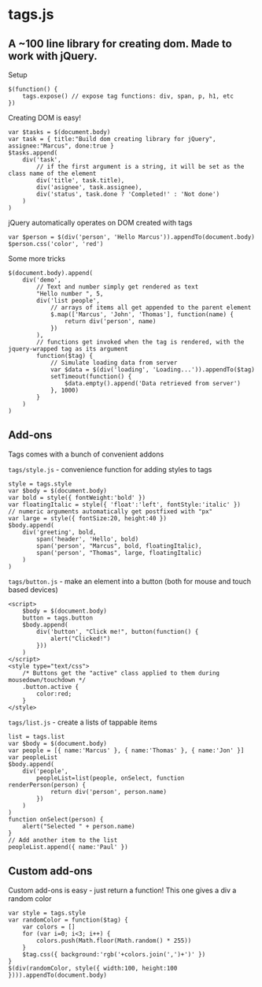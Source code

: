 tags.js
=======

A ~100 line library for creating dom. Made to work with jQuery.
---------------------------------------------------------------

Setup

	$(function() {
		tags.expose() // expose tag functions: div, span, p, h1, etc
	})

Creating DOM is easy!

	var $tasks = $(document.body)
	var task = { title:"Build dom creating library for jQuery", assignee:"Marcus", done:true }
	$tasks.append(
		div('task',
			// if the first argument is a string, it will be set as the class name of the element
			div('title', task.title),
			div('asignee', task.assignee),
			div('status', task.done ? 'Completed!' : 'Not done')
		)
	)
		

jQuery automatically operates on DOM created with tags

	var $person = $(div('person', 'Hello Marcus')).appendTo(document.body)
	$person.css('color', 'red')	

Some more tricks

	$(document.body).append(
		div('demo',
			// Text and number simply get rendered as text
			"Hello number ", 5,
			div('list people',
				// arrays of items all get appended to the parent element
				$.map(['Marcus', 'John', 'Thomas'], function(name) {
					return div('person', name)
				})
			),
			// functions get invoked when the tag is rendered, with the jquery-wrapped tag as its argument
			function($tag) {
				// Simulate loading data from server
				var $data = $(div('loading', 'Loading...')).appendTo($tag)
				setTimeout(function() {
					$data.empty().append('Data retrieved from server')
				}, 1000)
			}
		)
	)

Add-ons
-------

Tags comes with a bunch of convenient addons

`tags/style.js` - convenience function for adding styles to tags

	style = tags.style
	var $body = $(document.body)
	var bold = style({ fontWeight:'bold' })
	var floatingItalic = style({ 'float':'left', fontStyle:'italic' })
	// numeric arguments automatically get postfixed with "px" 
	var large = style({ fontSize:20, height:40 })
	$body.append(
		div('greeting', bold,
			span('header', 'Hello', bold)
			span('person', "Marcus", bold, floatingItalic),
			span('person', "Thomas", large, floatingItalic)
		)
	)

`tags/button.js` - make an element into a button (both for mouse and touch based devices)

	<script>
		$body = $(document.body)
		button = tags.button
		$body.append(
			div('button', "Click me!", button(function() {
				alert("Clicked!")
			}))
		)
	</script>
	<style type="text/css">
		/* Buttons get the "active" class applied to them during mousedown/touchdown */
		.button.active {
			color:red;
		}
	</style>

`tags/list.js` - create a lists of tappable items

	list = tags.list
	var $body = $(document.body)
	var people = [{ name:'Marcus' }, { name:'Thomas' }, { name:'Jon' }]
	var peopleList
	$body.append(
		div('people',
			peopleList=list(people, onSelect, function renderPerson(person) {
				return div('person', person.name)
			})
		)
	)
	function onSelect(person) {
		alert("Selected " + person.name)
	}
	// Add another item to the list
	peopleList.append({ name:'Paul' })

Custom add-ons
--------------

Custom add-ons is easy - just return a function! This one gives a div a random color

	var style = tags.style
	var randomColor = function($tag) {
		var colors = []
		for (var i=0; i<3; i++) {
			colors.push(Math.floor(Math.random() * 255))
		}
		$tag.css({ background:'rgb('+colors.join(',')+')' })
	}
	$(div(randomColor, style({ width:100, height:100 }))).appendTo(document.body)
